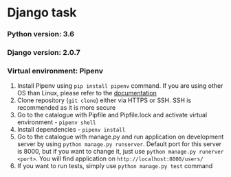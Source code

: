 <H1> Django task </H1>

<H3> Python version: 3.6 </H3>
<H3> Django version: 2.0.7 </H3>
<H3> Virtual environment: Pipenv </H3>

1. Install Pipenv using `pip install pipenv` command. If you are using other OS than Linux, please refer to the [documentation](https://docs.pipenv.org/install/)
2. Clone repository (`git clone`) either via HTTPS or SSH. SSH is recommended as it is more secure
3. Go to the catalogue with Pipfile and Pipfile.lock and activate virtual environment - `pipenv shell`
4. Install dependencies - `pipenv install`
5. Go to the catalogue with manage.py and run application on development server by using `python manage.py runserver`. Default port for this server is 8000, but if you want to change it, just use `python manage.py runerver <port>`. You will find application on `http://localhost:8000/users/`
6. If you want to run tests, simply use `python manage.py test` command
